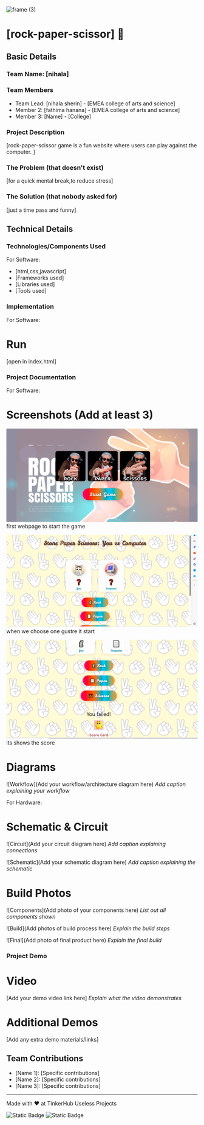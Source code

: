 <img width="3188" height="1202" alt="frame (3)" src="https://github.com/user-attachments/assets/517ad8e9-ad22-457d-9538-a9e62d137cd7" />


# [rock-paper-scissor] 🎯


## Basic Details
### Team Name: [nihala]


### Team Members
- Team Lead: [nihala sherin] - [EMEA college of arts and science]
- Member 2: [fathima hanana] - [EMEA college of arts and science]
- Member 3: [Name] - [College]

### Project Description
[rock-paper-scissor game is a fun website where users can play against the computer. ]

### The Problem (that doesn't exist)
[for a quick mental break,to reduce stress]

### The Solution (that nobody asked for)
[just a time pass and funny]

## Technical Details
### Technologies/Components Used
For Software:
- [html,css,javascript]
- [Frameworks used]
- [Libraries used]
- [Tools used]

### Implementation
For Software:

# Run
[open in index.html]

### Project Documentation
For Software:

# Screenshots (Add at least 3)
![Screenshot1](Capture.PNG)
first webpage to start the game

![Screenshot2](Capture2.PNG)
when we choose one gustre it start

![Screenshot3](Capture3.PNG)
its shows the score

# Diagrams
![Workflow](Add your workflow/architecture diagram here)
*Add caption explaining your workflow*

For Hardware:

# Schematic & Circuit
![Circuit](Add your circuit diagram here)
*Add caption explaining connections*

![Schematic](Add your schematic diagram here)
*Add caption explaining the schematic*

# Build Photos
![Components](Add photo of your components here)
*List out all components shown*

![Build](Add photos of build process here)
*Explain the build steps*

![Final](Add photo of final product here)
*Explain the final build*

### Project Demo
# Video
[Add your demo video link here]
*Explain what the video demonstrates*

# Additional Demos
[Add any extra demo materials/links]

## Team Contributions
- [Name 1]: [Specific contributions]
- [Name 2]: [Specific contributions]
- [Name 3]: [Specific contributions]

---
Made with ❤️ at TinkerHub Useless Projects 

![Static Badge](https://img.shields.io/badge/TinkerHub-24?color=%23000000&link=https%3A%2F%2Fwww.tinkerhub.org%2F)
![Static Badge](https://img.shields.io/badge/UselessProjects--25-25?link=https%3A%2F%2Fwww.tinkerhub.org%2Fevents%2FQ2Q1TQKX6Q%2FUseless%2520Projects)


